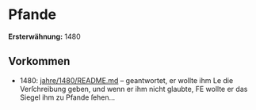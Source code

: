 # Pfande

**Ersterwähnung:** 1480

## Vorkommen
- 1480: [jahre/1480/README.md](../jahre/1480/README.md) – geantwortet, er wollte ihm
Le die Verſchreibung geben, und wenn er ihm nicht glaubte,
FE wollte er das Siegel ihm zu Pfande ſehen...
